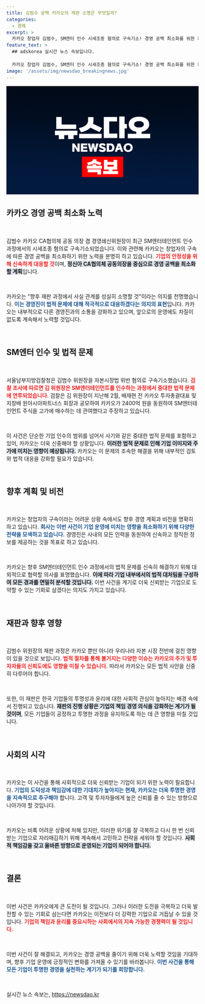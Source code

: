 ```yaml
---
title: 김범수 공백 카카오의 재판 소명은 무엇일까?
categories:
  - 경제
excerpt: >
  카카오 창업자 김범수, SM엔터 인수 시세조종 혐의로 구속기소! 경영 공백 최소화를 위한 카카오의 대응은? 사건의 전말과 향후 재판 결과는? 클릭해서 확인하세요!
feature_text: >
  ## adskorea 실시간 뉴스 속보입니다.

  카카오 창업자 김범수, SM엔터 인수 시세조종 혐의로 구속기소! 경영 공백 최소화를 위한 카카오의 대응은? 사건의 전말과 향후 재판 결과는? 클릭해서 확인하세요!
image: '/assets/img/newsdao_breakingnews.jpg'
---
```


<p><img src="/assets/img/newsdao_breakingnews.jpg" alt="adskorea 속보" /></p>

<h2 data-ke-size="size26">카카오 경영 공백 최소화 노력</h2>

<p data-ke-size="size16">&nbsp;</p>

<p>김범수 카카오 CA협의체 공동 의장 겸 경영쇄신위원장이 최근 SM엔터테인먼트 인수 과정에서의 시세조종 혐의로 구속기소되었습니다. 이와 관련해 카카오는 창업자의 구속에 따른 경영 공백을 최소화하기 위한 노력을 분명히 하고 있습니다. <b><span style="color: #ee2323;">기업의 안정성을 위해 신속하게 대응할 것</span></b>이며, <b><span style="background-color: #21538527;">정신아 CA협의체 공동의장을 중심으로 경영 공백을 최소화할 계획</span></b>입니다.</p>

<p data-ke-size="size16">&nbsp;</p>

<p>카카오는 "향후 재판 과정에서 사실 관계를 성실히 소명할 것"이라는 의지를 천명했습니다. <b><span style="color: #1a5490;">이는 경영진이 법적 문제에 대해 적극적으로 대응하겠다는 의지의 표현</span></b>입니다. 카카오는 내부적으로 다른 경영진과의 소통을 강화하고 있으며, 앞으로의 운영에도 차질이 없도록 계속해서 노력할 것입니다.</p>

<p data-ke-size="size16">&nbsp;</p>

<h2 data-ke-size="size26">SM엔터 인수 및 법적 문제</h2>

<p data-ke-size="size16">&nbsp;</p>

<p>서울남부지방검찰청은 김범수 위원장을 자본시장법 위반 혐의로 구속기소했습니다. <b><span style="color: #ee2323;">검찰 조사에 따르면 김 위원장은 SM엔터테인먼트를 인수하는 과정에서 중대한 법적 문제에 연루되었습니다.</span></b> 검찰은 김 위원장이 지난해 2월, 배재현 전 카카오 투자총괄대표 및 지창배 원아시아파트너스 회장과 공모하여 카카오가 2400억 원을 동원하여 SM엔터테인먼트 주식을 고가에 매수하는 데 관여했다고 주장하고 있습니다. </p>

<p data-ke-size="size16">&nbsp;</p>

<p>이 사건은 단순한 기업 인수의 범위를 넘어서 사기와 같은 중대한 법적 문제를 포함하고 있어, 카카오는 더욱 신중해야 할 상황입니다. <b><span style="background-color: #21538527;">이러한 법적 문제로 인해 기업 이미지와 주가에 미치는 영향이 예상됩니다.</span></b> 카카오는 이 문제의 조속한 해결을 위해 내부적인 검토와 법적 대응을 강화할 필요가 있습니다.</p>

<p data-ke-size="size16">&nbsp;</p>

<h2 data-ke-size="size26">향후 계획 및 비전</h2>

<p data-ke-size="size16">&nbsp;</p>

<p>카카오는 창업자의 구속이라는 어려운 상황 속에서도 향후 경영 계획과 비전을 명확히 하고 있습니다. <b><span style="color: #1a5490;">회사는 이번 사건이 기업 운영에 미치는 영향을 최소화하기 위해 다양한 전략을 모색하고 있습니다.</span></b> 경영진은 사내의 모든 인력을 동원하여 신속하고 정직한 정보를 제공하는 것을 목표로 하고 있습니다. </p>

<p data-ke-size="size16">&nbsp;</p>

<p>카카오는 향후 SM엔터테인먼트 인수 과정에서의 법적 문제를 신속히 해결하기 위해 대외적으로 협력할 의사를 표명했습니다. <b><span style="background-color: #21538527;">이에 따라 기업 내부에서의 법적 대처팀을 구성하여 모든 경과를 면밀히 분석할 것입니다.</span></b> 이번 사건을 계기로 더욱 신뢰받는 기업으로 도약할 수 있는 기회로 삼겠다는 의지도 가지고 있습니다.</p>

<p data-ke-size="size16">&nbsp;</p>

<h2 data-ke-size="size26">재판과 향후 영향</h2>

<p data-ke-size="size16">&nbsp;</p>

<p>김범수 위원장의 재판 과정은 카카오 뿐만 아니라 우리나라 자본 시장 전반에 걸친 영향이 있을 것으로 보입니다. <b><span style="color: #ee2323;">법적 절차를 통해 불거지는 다양한 이슈는 카카오의 주가 및 투자자들의 신뢰도에도 영향을 미칠 수 있습니다.</span></b> 따라서 카카오는 모든 법적 사안을 신중히 다루어야 합니다.</p>

<p data-ke-size="size16">&nbsp;</p>

<p>또한, 이 재판은 한국 기업들의 투명성과 윤리에 대한 사회적 관심이 높아지는 배경 속에서 진행되고 있습니다. <b><span style="background-color: #21538527;">재판의 진행 상황은 기업의 책임 경영 의식을 강화하는 계기가 될 것이며</span></b>, 모든 기업들이 공정하고 투명한 과정을 유지하도록 하는 데 큰 영향을 미칠 것입니다.</p>

<p data-ke-size="size16">&nbsp;</p>

<h2 data-ke-size="size26">사회의 시각</h2>

<p data-ke-size="size16">&nbsp;</p>

<p>카카오는 이 사건을 통해 사회적으로 더욱 신뢰받는 기업이 되기 위한 노력이 필요합니다. <b><span style="color: #1a5490;">기업의 도덕성과 책임감에 대한 기대치가 높아지는 현재, 카카오는 더욱 투명한 경영을 지속적으로 추구해야</span></b> 합니다. 고객 및 투자자들에게 높은 신뢰를 줄 수 있는 방향으로 나아가야 할 것입니다.</p>

<p data-ke-size="size16">&nbsp;</p>

<p>카카오는 비록 어려운 상황에 처해 있지만, 이러한 위기를 잘 극복하고 다시 한 번 신뢰받는 기업으로 자리매김하기 위해 계속해서 고민하고 전략을 세워야 할 것입니다. <b><span style="background-color: #21538527;">사회적 책임감을 갖고 올바른 방향으로 운영되는 기업이 되어야 합니다.</span></b></p>

<p data-ke-size="size16">&nbsp;</p>

<h2 data-ke-size="size26">결론</h2>

<p data-ke-size="size16">&nbsp;</p>

<p>이번 사건은 카카오에게 큰 도전이 될 것입니다. 그러나 이러한 도전을 극복하고 더욱 발전할 수 있는 기회로 삼는다면 카카오는 이전보다 더 강력한 기업으로 거듭날 수 있을 것입니다. <b><span style="color: #ee2323;">기업의 책임과 윤리를 중요시하는 사회에서의 지속 가능한 경쟁력이 될 것입니다.</span></b> </p>

<p data-ke-size="size16">&nbsp;</p>

<p>이번 사건이 잘 해결되고, 카카오는 경영 공백을 줄이기 위해 더욱 노력할 것임을 기대하며, 향후 기업 운영에 긍정적인 변화를 가져올 수 있기를 바라봅니다. <b><span style="color: #1a5490;">이번 사건을 통해 모든 기업이 투명한 경영을 실천하는 계기가 되기를 희망합니다.</span></b></p>

<p data-ke-size="size16">&nbsp;</p>
실시간 뉴스 속보는, <a href="https://newsdao.kr" rel="dofollow">https://newsdao.kr</a>



